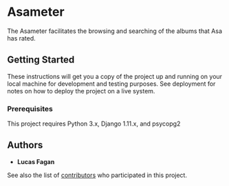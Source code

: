 # Asameter

The Asameter facilitates the browsing and searching of the albums that Asa has rated.

## Getting Started

These instructions will get you a copy of the project up and running on your local machine for development and testing purposes. See deployment for notes on how to deploy the project on a live system.

### Prerequisites

This project requires Python 3.x, Django 1.11.x, and psycopg2

## Authors

* **Lucas Fagan**

See also the list of [contributors](https://github.com/your/project/contributors) who participated in this project.

